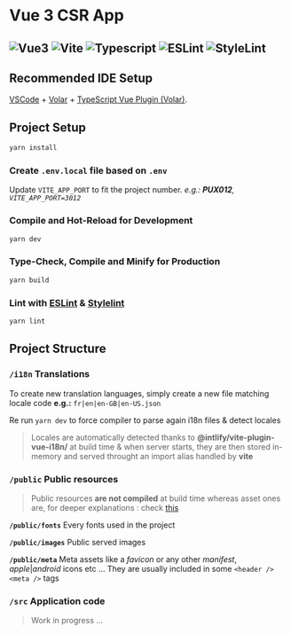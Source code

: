 
# Vue 3 CSR App

## ![Vue3](https://img.shields.io/badge/Vue3-41B883?logo=vuedotjs&logoColor=364659) ![Vite](https://img.shields.io/badge/Vite-9e54f3?logo=vite&logoColor=f6c84c) ![Typescript](https://img.shields.io/badge/TypeScript-4377c0?logo=typescript&logoColor=ffffff) ![ESLint](https://img.shields.io/badge/ESLint-4f38bc?logo=eslint&logoColor=ffffff) ![StyleLint](https://img.shields.io/badge/StyleLint-black?logo=stylelint&logoColor=ffffff)

## Recommended IDE Setup

[VSCode](https://code.visualstudio.com/) + [Volar](https://marketplace.visualstudio.com/items?itemName=Vue.volar) + [TypeScript Vue Plugin (Volar)](https://marketplace.visualstudio.com/items?itemName=Vue.vscode-typescript-vue-plugin).
  

## Project Setup

```sh
yarn install
```

### Create `.env.local` file based on `.env`
Update `VITE_APP_PORT` to fit the project number.
*e.g.: **PUX012**, `VITE_APP_PORT=3012`*

### Compile and Hot-Reload for Development

```sh
yarn dev
```

### Type-Check, Compile and Minify for Production

```sh
yarn build
```

### Lint with [ESLint](https://eslint.org/) & [Stylelint](https://stylelint.io/)

```sh
yarn lint
```

## Project Structure

### `/i18n` Translations

To create new translation languages, simply create a new file matching locale code
**e.g.:** `fr|en|en-GB|en-US.json`

Re run `yarn dev` to force compiler to parse again i18n files & detect locales
> Locales are automatically detected thanks to **@intlify/vite-plugin-vue-i18n/** at build time & when server starts, they are then stored in-memory and served throught an import alias handled by **vite**

### `/public` Public resources

> Public resources **are not compiled** at build time whereas asset ones are, for deeper explanations : check [this](https://vitejs.dev/guide/assets.html) 

**`/public/fonts`**
Every fonts used in the project

**`/public/images`**
Public served images

**`/public/meta`**
Meta assets like a *favicon* or any other *manifest*, *apple*|*android* icons etc ... They are usually included in some `<header />` `<meta />` tags

### `/src` Application code

> Work in progress ...